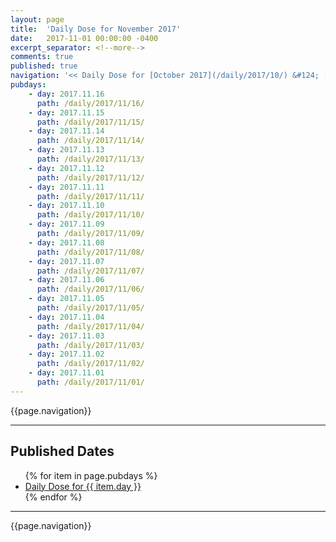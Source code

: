 ```yaml
---
layout: page
title:  'Daily Dose for November 2017'
date:   2017-11-01 00:00:00 -0400
excerpt_separator: <!--more-->
comments: true
published: true
navigation: '<< Daily Dose for [October 2017](/daily/2017/10/) &#124; [2017](/daily/2017/) &#124; Daily Dose for December 2017 >>'
pubdays: 
    - day: 2017.11.16
      path: /daily/2017/11/16/
    - day: 2017.11.15
      path: /daily/2017/11/15/
    - day: 2017.11.14
      path: /daily/2017/11/14/
    - day: 2017.11.13
      path: /daily/2017/11/13/
    - day: 2017.11.12
      path: /daily/2017/11/12/
    - day: 2017.11.11
      path: /daily/2017/11/11/
    - day: 2017.11.10
      path: /daily/2017/11/10/
    - day: 2017.11.09
      path: /daily/2017/11/09/
    - day: 2017.11.08
      path: /daily/2017/11/08/
    - day: 2017.11.07
      path: /daily/2017/11/07/
    - day: 2017.11.06
      path: /daily/2017/11/06/
    - day: 2017.11.05
      path: /daily/2017/11/05/
    - day: 2017.11.04
      path: /daily/2017/11/04/
    - day: 2017.11.03
      path: /daily/2017/11/03/
    - day: 2017.11.02
      path: /daily/2017/11/02/
    - day: 2017.11.01
      path: /daily/2017/11/01/
---
```

{{page.navigation}}
<hr/>

## Published Dates
<ul>
  {% for item in page.pubdays %}
    <li><a href="{{ item.path }}">Daily Dose for {{ item.day }}</a></li>
  {% endfor %}
</ul>

<hr/>
{{page.navigation}}
